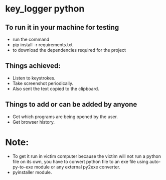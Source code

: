 # key_logger python

## To run it in your machine for testing
* run the command
* pip install -r requirements.txt
* to download the dependencies required for the project
    
## Things achieved:
* Listen to keystrokes.
* Take screenshot periodically.
* Also sent the text copied to the clipboard.

## Things to add or can be added by anyone
* Get which programs are being opened by the user.
* Get browser history.

# Note:
* To get it run in victim computer because the victim will not run a python file on its own, you have to convert python file to an exe file using
  auto-py-to-exe module or any external py2exe converter.
* pyinstaller module.
